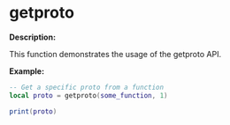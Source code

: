 # getproto

**Description:**

This function demonstrates the usage of the getproto API.

**Example:**

```lua
-- Get a specific proto from a function
local proto = getproto(some_function, 1)

print(proto)
```
